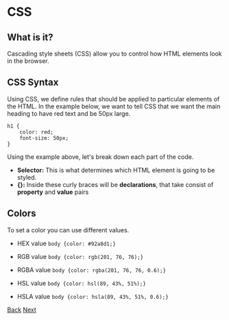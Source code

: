 # CSS

## What is it?

Cascading style sheets (CSS) allow you to  control how HTML elements look in the browser.

## CSS Syntax

Using CSS, we define rules that should be applied to particular elements of the HTML. In the example below, we want to tell CSS that we want the main heading to have red text and be 50px large.

```
h1 {
    color: red;
    font-size: 50px;
}
```

Using the example above, let's break down each part of the code.

- **Selector:** This is what determines which HTML element is going to be styled.
- **{}:** Inside these curly braces will be **declarations**, that take consist of **property** and **value** pairs

## Colors

To set a color you can use different values.

- HEX value ```body {color: #92a8d1;}```

- RGB value ```body {color: rgb(201, 76, 76);}```

- RGBA value ```body {color: rgba(201, 76, 76, 0.6);}```

- HSL value ```body {color: hsl(89, 43%, 51%);}```

- HSLA value ```body {color: hsla(89, 43%, 51%, 0.6);}```

[Back](html.md) [Next](javascript.md)